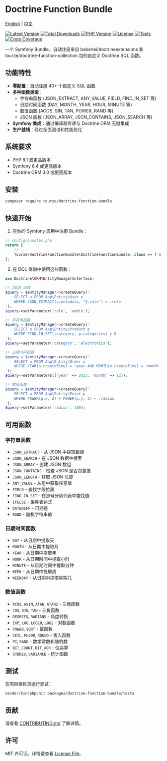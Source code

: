 # Doctrine Function Bundle

[English](README.md) | [中文](README.zh-CN.md)

[![Latest Version](https://img.shields.io/packagist/v/tourze/doctrine-function-bundle.svg?style=flat-square)](https://packagist.org/packages/tourze/doctrine-function-bundle)
[![Total Downloads](https://img.shields.io/packagist/dt/tourze/doctrine-function-bundle.svg?style=flat-square)](https://packagist.org/packages/tourze/doctrine-function-bundle)
[![PHP Version](https://img.shields.io/packagist/php-v/tourze/doctrine-function-bundle.svg?style=flat-square)](https://packagist.org/packages/tourze/doctrine-function-bundle)
[![License](https://img.shields.io/packagist/l/tourze/doctrine-function-bundle.svg?style=flat-square)](https://packagist.org/packages/tourze/doctrine-function-bundle)
[![Tests](https://img.shields.io/github/actions/workflow/status/tourze/php-monorepo/test.yml?branch=master&label=tests&style=flat-square)](https://github.com/tourze/php-monorepo/actions)
[![Code Coverage](https://img.shields.io/codecov/c/github/tourze/php-monorepo?style=flat-square)](https://codecov.io/gh/tourze/php-monorepo)

一个 Symfony Bundle，自动注册来自 beberlei/doctrineextensions 和 tourze/doctrine-function-collection 包的自定义 Doctrine SQL 函数。

## 功能特性

- **零配置**：自动注册 40+ 个自定义 SQL 函数
- **多种函数类型**：
  - 字符串函数 (JSON_EXTRACT, ANY_VALUE, FIELD, FIND_IN_SET 等)
  - 日期时间函数 (DAY, MONTH, YEAR, HOUR, MINUTE 等)
  - 数值函数 (ACOS, SIN, TAN, POWER, RAND 等)
  - JSON 函数 (JSON_ARRAY, JSON_CONTAINS, JSON_SEARCH 等)
- **Symfony 集成**：通过编译器传递与 Doctrine ORM 无缝集成
- **生产就绪**：经过全面测试和性能优化

## 系统要求

- PHP 8.1 或更高版本
- Symfony 6.4 或更高版本
- Doctrine ORM 3.0 或更高版本

## 安装

```bash
composer require tourze/doctrine-function-bundle
```

## 快速开始

1. 在你的 Symfony 应用中注册 Bundle：

```php
// config/bundles.php
return [
    // ...
    Tourze\DoctrineFunctionBundle\DoctrineFunctionBundle::class => ['all' => true],
];
```

2. 在 DQL 查询中使用这些函数：

```php
use Doctrine\ORM\EntityManagerInterface;

// JSON 函数
$query = $entityManager->createQuery('
    SELECT u FROM App\Entity\User u 
    WHERE JSON_EXTRACT(u.metadata, "$.role") = :role
');
$query->setParameter('role', 'admin');

// 字符串函数
$query = $entityManager->createQuery('
    SELECT p FROM App\Entity\Product p 
    WHERE FIND_IN_SET(:category, p.categories) > 0
');
$query->setParameter('category', 'electronics');

// 日期时间函数
$query = $entityManager->createQuery('
    SELECT o FROM App\Entity\Order o 
    WHERE YEAR(o.createTime) = :year AND MONTH(o.createTime) = :month
');
$query->setParameters(['year' => 2023, 'month' => 12]);

// 数值函数
$query = $entityManager->createQuery('
    SELECT p FROM App\Entity\Point p 
    WHERE POWER(p.x, 2) + POWER(p.y, 2) < :radius
');
$query->setParameter('radius', 100);
```

## 可用函数

### 字符串函数
- `JSON_EXTRACT` - 从 JSON 中提取数据
- `JSON_SEARCH` - 在 JSON 数据中搜索
- `JSON_ARRAY` - 创建 JSON 数组
- `JSON_CONTAINS` - 检查 JSON 是否包含值
- `JSON_LENGTH` - 获取 JSON 长度
- `ANY_VALUE` - 从组中获取任意值
- `FIELD` - 查找字段位置
- `FIND_IN_SET` - 在逗号分隔列表中查找值
- `IFELSE` - 条件表达式
- `DATEDIFF` - 日期差
- `RAND` - 随机字符串值

### 日期时间函数
- `DAY` - 从日期中提取天
- `MONTH` - 从日期中提取月
- `YEAR` - 从日期中提取年
- `HOUR` - 从日期时间中提取小时
- `MINUTE` - 从日期时间中提取分钟
- `WEEK` - 从日期中提取周
- `WEEKDAY` - 从日期中提取星期几

### 数值函数
- `ACOS`, `ASIN`, `ATAN`, `ATAN2` - 三角函数
- `COS`, `SIN`, `TAN` - 三角函数
- `DEGREES`, `RADIANS` - 角度转换
- `EXP`, `LOG`, `LOG10`, `LOG2` - 对数函数
- `POWER`, `SQRT` - 幂函数
- `CEIL`, `FLOOR`, `ROUND` - 舍入函数
- `PI`, `RAND` - 数学常数和随机数
- `BIT_COUNT`, `BIT_XOR` - 位运算
- `STDDEV`, `VARIANCE` - 统计函数

## 测试

在项目根目录运行测试：

```bash
vendor/bin/phpunit packages/doctrine-function-bundle/tests
```

## 贡献

请查看 [CONTRIBUTING.md](CONTRIBUTING.md) 了解详情。

## 许可

MIT 许可证。详情请查看 [License File](LICENSE)。
